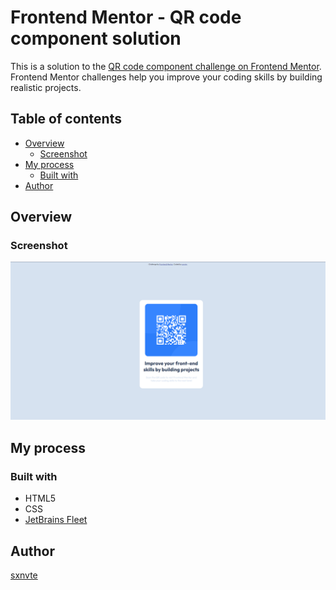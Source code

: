 # Frontend Mentor - QR code component solution

This is a solution to the [QR code component challenge on Frontend Mentor](https://www.frontendmentor.io/challenges/qr-code-component-iux_sIO_H). Frontend Mentor challenges help you improve your coding skills by building realistic projects.

## Table of contents

- [Overview](#overview)
  - [Screenshot](#screenshot)
- [My process](#my-process)
  - [Built with](#built-with)
- [Author](#author)


## Overview

### Screenshot

![](./screenshot.png)

## My process

### Built with

- HTML5
- CSS
- [JetBrains Fleet](https://www.jetbrains.com/fleet/)


## Author

[sxnvte](https://sxnvte.github.io/)
